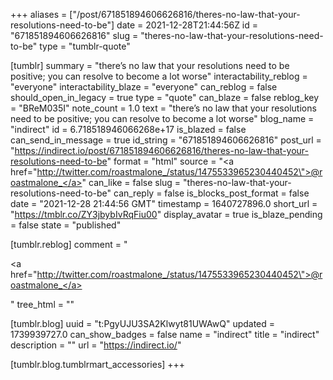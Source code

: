 +++
aliases = ["/post/671851894606626816/theres-no-law-that-your-resolutions-need-to-be"]
date = 2021-12-28T21:44:56Z
id = "671851894606626816"
slug = "theres-no-law-that-your-resolutions-need-to-be"
type = "tumblr-quote"

[tumblr]
summary = "there’s no law that your resolutions need to be positive; you can resolve to become a lot worse"
interactability_reblog = "everyone"
interactability_blaze = "everyone"
can_reblog = false
should_open_in_legacy = true
type = "quote"
can_blaze = false
reblog_key = "BReM035I"
note_count = 1.0
text = "there’s no law that your resolutions need to be positive; you can resolve to become a lot worse"
blog_name = "indirect"
id = 6.718518946066268e+17
is_blazed = false
can_send_in_message = true
id_string = "671851894606626816"
post_url = "https://indirect.io/post/671851894606626816/theres-no-law-that-your-resolutions-need-to-be"
format = "html"
source = "<a href=\"http://twitter.com/roastmalone_/status/1475533965230440452\">@roastmalone_</a>"
can_like = false
slug = "theres-no-law-that-your-resolutions-need-to-be"
can_reply = false
is_blocks_post_format = false
date = "2021-12-28 21:44:56 GMT"
timestamp = 1640727896.0
short_url = "https://tmblr.co/ZY3jbybIvRqFiu00"
display_avatar = true
is_blaze_pending = false
state = "published"

[tumblr.reblog]
comment = "<p><a href=\"http://twitter.com/roastmalone_/status/1475533965230440452\">@roastmalone_</a></p>"
tree_html = ""

[tumblr.blog]
uuid = "t:PgyUJU3SA2Klwyt81UWAwQ"
updated = 1739939727.0
can_show_badges = false
name = "indirect"
title = "indirect"
description = ""
url = "https://indirect.io/"

[tumblr.blog.tumblrmart_accessories]
+++
